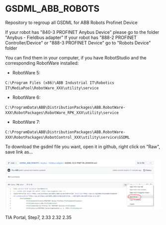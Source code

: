 # GSDML_ABB_ROBOTS
Repository to regroup all GSDML for ABB Robots Profinet Device

If your robot has "840-3 PROFINET Anybus Device" please go to the folder "Anybus - Fieldbus adapter"
If your robot has "888-2 PROFINET Controller/Device" or "888-3 PROFINET Device" go to "Robots Device" folder


You can find them in your computer, if you have RobotStudio and the corresponding RobotWare installed:

- RobotWare 5:

`C:\Program Files (x86)\ABB Industrial IT\Robotics IT\MediaPool\RobotWare_XXX\utility\service`

- RobotWare 6:

`C:\ProgramData\ABB\DistributionPackages\ABB.RobotWare-XXX\RobotPackages\RobotWare_RPK_XXX\utility\service`

- RobotWare 7:

`C:\ProgramData\ABB\DistributionPackages\ABB.RobotWare-XXX\RobotPackages\RobotControl_XXX\utility\service\GSDML`



To download the gsdml file you want, open it in github, right click on "Raw", save link as...

![image explaining how to download a gsdml file on githun](https://github.com/FLo-ABB/GSDML_ABB_ROBOTS/blob/main/img/toDownloadGSDMLFile.PNG "How to download GSDML File on GitHub")

TIA Portal, Step7, 2.33 2.32 2.35